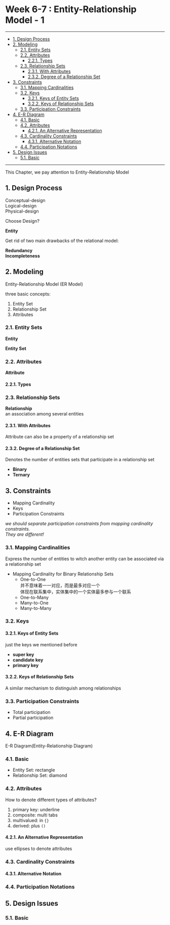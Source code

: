 # Week 6-7 : Entity-Relationship Model - 1

---

- [1. Design Process](#1-design-process)
- [2. Modeling](#2-modeling)
    - [2.1. Entity Sets](#21-entity-sets)
    - [2.2. Attributes](#22-attributes)
        - [2.2.1. Types](#221-types)
    - [2.3. Relationship Sets](#23-relationship-sets)
        - [2.3.1. With Attributes](#231-with-attributes)
        - [2.3.2. Degree of a Relationship Set](#232-degree-of-a-relationship-set)
- [3. Constraints](#3-constraints)
    - [3.1. Mapping Cardinalities](#31-mapping-cardinalities)
    - [3.2. Keys](#32-keys)
        - [3.2.1. Keys of Entity Sets](#321-keys-of-entity-sets)
        - [3.2.2. Keys of Relationship Sets](#322-keys-of-relationship-sets)
    - [3.3. Participation Constraints](#33-participation-constraints)
- [4. E-R Diagram](#4-e-r-diagram)
    - [4.1. Basic](#41-basic)
    - [4.2. Attributes](#42-attributes)
        - [4.2.1. An Alternative Representation](#421-an-alternative-representation)
    - [4.3. Cardinality Constraints](#43-cardinality-constraints)
        - [4.3.1. Alternative Notation](#431-alternative-notation)
    - [4.4. Participation Notations](#44-participation-notations)
- [5. Design Issues](#5-design-issues)
    - [5.1. Basic](#51-basic)

---

This Chapter, we pay attention to Entity-Relationship Model  

## 1. Design Process

Conceptual-design  
Logical-design  
Physical-design  

Choose Design?  

**Entity**  

Get rid of two main drawbacks of the relational model:  

**Redundancy**  
**Incompleteness**  

## 2. Modeling

Entity-Relationship Model (ER Model)  

three basic concepts:  

1. Entity Set  
2. Relationship Set  
3. Attributes  

### 2.1. Entity Sets

**Entity**  

**Entity Set**  

### 2.2. Attributes

**Attribute**  

#### 2.2.1. Types

### 2.3. Relationship Sets

**Relationship**  
an association among several entities  

#### 2.3.1. With Attributes

Attribute can also be a property of a relationship set  

#### 2.3.2. Degree of a Relationship Set

Denotes the number of entities sets that participate in a relationship set  

- **Binary**  
- **Ternary**

## 3. Constraints

- Mapping Cardinality
- Keys
- Participation Constraints

*we should separate participation constraints from mapping cardinality constraints.*  
*They are different!*  

### 3.1. Mapping Cardinalities

Express the number of entities to witch another entity can be associated via a relationship set  

- Mapping Cardinality for Binary Relationship Sets
    - One-to-One  
        并不意味着一一对应，而是最多对应一个  
        体现在联系集中，实体集中的一个实体最多参与一个联系  
    - One-to-Many
    - Many-to-One
    - Many-to-Many

### 3.2. Keys

#### 3.2.1. Keys of Entity Sets

just the keys we mentioned before  

- **super key**  
- **candidate key**  
- **primary key**  

#### 3.2.2. Keys of Relationship Sets

A similar mechanism to distinguish among relationships  

### 3.3. Participation Constraints

- Total participation  
- Partial participation  

## 4. E-R Diagram

E-R Diagram(Entity-Relationship Diagram)  

### 4.1. Basic

- Entity Set: rectangle
- Relationship Set: diamond

### 4.2. Attributes

How to denote different types of attributes?  

1. primary key: underline  
2. composite: multi tabs  
3. multivalued: in `{}`  
4. derived: plus `()`  

#### 4.2.1. An Alternative Representation

use ellipses to denote attributes  

### 4.3. Cardinality Constraints

#### 4.3.1. Alternative Notation

### 4.4. Participation Notations

## 5. Design Issues

### 5.1. Basic
